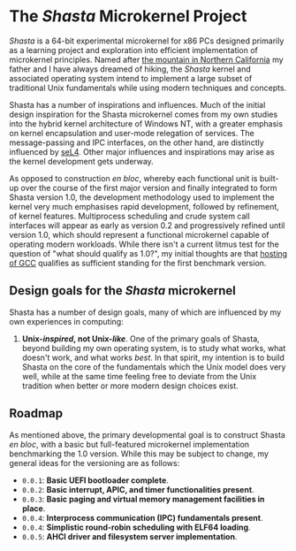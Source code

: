 # The *Shasta* Microkernel Project
*Shasta* is a 64-bit experimental microkernel for x86 PCs designed primarily as a learning project and exploration into efficient implementation of microkernel principles. Named after [the mountain in Northern California](https://en.wikipedia.org/wiki/Mount_Shasta) my father and I have always dreamed of hiking, the *Shasta* kernel and associated operating system intend to implement a large subset of traditional Unix fundamentals while using modern techniques and concepts.

Shasta has a number of inspirations and influences. Much of the initial design inspiration for the Shasta microkernel comes from my own studies into the hybrid kernel architecture of Windows NT, with a greater emphasis on kernel encapsulation and user-mode relegation of services. The message-passing and IPC interfaces, on the other hand, are distinctly influenced by [seL4](https://github.com/seL4/seL4). Other major influences and inspirations may arise as the kernel development gets underway.

As opposed to construction *en bloc*, whereby each functional unit is built-up over the course of the first major version and finally integrated to form Shasta version 1.0, the development methodology used to implement the kernel very much emphasises rapid development, followed by refinement, of kernel features. Multiprocess scheduling and crude system call interfaces will appear as early as version 0.2 and progressively refined until version 1.0, which should represent a functional microkernel capable of operating modern workloads. While there isn't a current litmus test for the question of "what should qualify as 1.0?", my initial thoughts are that [hosting of GCC](https://wiki.osdev.org/Porting_GCC_to_your_OS) qualifies as sufficient standing for the first benchmark version.

## Design goals for the *Shasta* microkernel

Shasta has a number of design goals, many of which are influenced by my own experiences in computing:

1. __Unix-*inspired*, not Unix-*like*__. One of the primary goals of Shasta, beyond building my own operating system, is to study what works, what doesn't work, and what works *best*. In that spirit, my intention is to build Shasta on the core of the fundamentals which the Unix model does very well, while at the same time feeling free to deviate from the Unix tradition when better or more modern design choices exist.

## Roadmap

As mentioned above, the primary developmental goal is to construct Shasta *en bloc*, with a basic but full-featured microkernel implementation benchmarking the 1.0 version. While this may be subject to change, my general ideas for the versioning are as follows:

- `0.0.1`: __Basic UEFI bootloader complete__. 
- `0.0.2`: __Basic interrupt, APIC, and timer functionalities present__.
- `0.0.3`: __Basic paging and virtual memory management facilities in place__.
- `0.0.4`: __Interprocess communication (IPC) fundamentals present__.
- `0.0.4`: __Simplistic round-robin scheduling with ELF64 loading__.
- `0.0.5`: __AHCI driver and filesystem server implementation__.